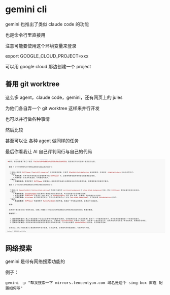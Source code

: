 # gemini cli

gemini 也推出了类似 claude code 的功能

也是命令行里直接用

注意可能要使用这个环境变量来登录

export GOOGLE_CLOUD_PROJECT=xxx

可以用 google cloud 那边创建一个 project

## 善用 git worktree 

这么多 agent，claude code，gemini，还有网页上的 jules

为他们各自弄一个 git worktree 这样来并行开发

也可以并行做各种事情

然后比较

甚至可以让 各种 agent 做同样的任务

最后你看我让 AI 自己评判同行与自己的代码

![gemini 与 claude 代码对比](gemini_vs_claude.png)

## 网络搜索

gemini 是带有网络搜索功能的

例子：

`gemini -p "帮我搜索一下 mirrors.tencentyun.com 域名是这个 sing-box 直连 配置如何写"`